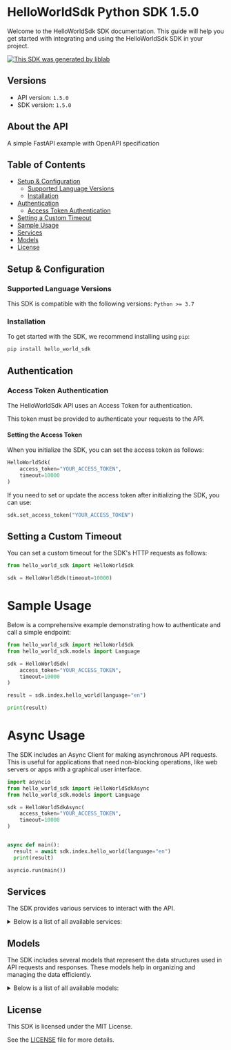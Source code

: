 # HelloWorldSdk Python SDK 1.5.0<a id="helloworldsdk-python-sdk-150"></a>

Welcome to the HelloWorldSdk SDK documentation. This guide will help you get started with integrating and using the HelloWorldSdk SDK in your project.

[![This SDK was generated by liblab](https://public-liblab-readme-assets.s3.us-east-1.amazonaws.com/built-by-liblab-icon.svg)](https://liblab.com/?utm_source=readme)

## Versions<a id="versions"></a>

- API version: `1.5.0`
- SDK version: `1.5.0`

## About the API<a id="about-the-api"></a>

A simple FastAPI example with OpenAPI specification

## Table of Contents<a id="table-of-contents"></a>

- [Setup & Configuration](#setup--configuration)
  - [Supported Language Versions](#supported-language-versions)
  - [Installation](#installation)
- [Authentication](#authentication)
  - [Access Token Authentication](#access-token-authentication)
- [Setting a Custom Timeout](#setting-a-custom-timeout)
- [Sample Usage](#sample-usage)
- [Services](#services)
- [Models](#models)
- [License](#license)

## Setup & Configuration<a id="setup--configuration"></a>

### Supported Language Versions<a id="supported-language-versions"></a>

This SDK is compatible with the following versions: `Python >= 3.7`

### Installation<a id="installation"></a>

To get started with the SDK, we recommend installing using `pip`:

```bash
pip install hello_world_sdk
```

## Authentication<a id="authentication"></a>

### Access Token Authentication<a id="access-token-authentication"></a>

The HelloWorldSdk API uses an Access Token for authentication.

This token must be provided to authenticate your requests to the API.

#### Setting the Access Token<a id="setting-the-access-token"></a>

When you initialize the SDK, you can set the access token as follows:

```py
HelloWorldSdk(
    access_token="YOUR_ACCESS_TOKEN",
    timeout=10000
)
```

If you need to set or update the access token after initializing the SDK, you can use:

```py
sdk.set_access_token("YOUR_ACCESS_TOKEN")
```

## Setting a Custom Timeout<a id="setting-a-custom-timeout"></a>

You can set a custom timeout for the SDK's HTTP requests as follows:

```py
from hello_world_sdk import HelloWorldSdk

sdk = HelloWorldSdk(timeout=10000)
```

# Sample Usage<a id="sample-usage"></a>

Below is a comprehensive example demonstrating how to authenticate and call a simple endpoint:

```py
from hello_world_sdk import HelloWorldSdk
from hello_world_sdk.models import Language

sdk = HelloWorldSdk(
    access_token="YOUR_ACCESS_TOKEN",
    timeout=10000
)

result = sdk.index.hello_world(language="en")

print(result)

```

# Async Usage<a id="async-usage"></a>

The SDK includes an Async Client for making asynchronous API requests. This is useful for applications that need non-blocking operations, like web servers or apps with a graphical user interface.

```py
import asyncio
from hello_world_sdk import HelloWorldSdkAsync
from hello_world_sdk.models import Language

sdk = HelloWorldSdkAsync(
    access_token="YOUR_ACCESS_TOKEN",
    timeout=10000
)


async def main():
  result = await sdk.index.hello_world(language="en")
  print(result)

asyncio.run(main())
```

## Services<a id="services"></a>

The SDK provides various services to interact with the API.

<details> 
<summary>Below is a list of all available services:</summary>

| Name         |
| :----------- |
| index        |
| openapi_json |

</details>

## Models<a id="models"></a>

The SDK includes several models that represent the data structures used in API requests and responses. These models help in organizing and managing the data efficiently.

<details> 
<summary>Below is a list of all available models:</summary>

| Name                | Description |
| :------------------ | :---------- |
| HelloResponse       |             |
| Language            |             |
| HttpValidationError |             |
| ValidationError     |             |

</details>

## License<a id="license"></a>

This SDK is licensed under the MIT License.

See the [LICENSE](LICENSE) file for more details.
